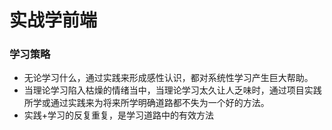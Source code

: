 # 实战学前端
### 学习策略
- 无论学习什么，通过实践来形成感性认识，都对系统性学习产生巨大帮助。
- 当理论学习陷入枯燥的情绪当中，当理论学习太久让人乏味时，通过项目实践所学或通过实践来为将来所学明确道路都不失为一个好的方法。
- 实践+学习的反复重复，是学习道路中的有效方法
